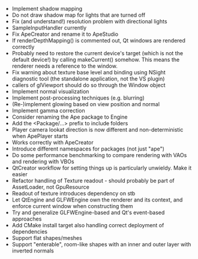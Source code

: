  - Implement shadow mapping
  - Do not draw shadow map for lights that are turned off
  - Fix (and understand!) resolution problem with directional lights
  - SampleInputHandler currently
  - Fix ApeCreator and rename it to ApeStudio
   - If renderDepthMapping() is commented out, Qt windows are rendered correctly
   - Probably need to restore the current device's target (which is not the default device!) by
     calling makeCurrent() somehow. This means the renderer needs a reference to the window.
  - Fix warning about texture base level and binding using NSight diagnostic tool (the standalone
    application, not the VS plugin)
 - callers of glViewport should do so through the Window object
 - Implement normal visualization
 - Implement post-processing techniques (e.g. blurring)
 - (Re-)implement glowing based on view position and normal
 - Implement gamma correction
 - Consider renaming the Ape package to Engine
 - Add the <Package/...> prefix to include folders
 - Player camera lookat direction is now different and non-deterministic when ApePlayer starts
  - Works correctly with ApeCreator
 - Introduce different namespaces for packages (not just "ape")
 - Do some performance benchmarking to compare rendering with VAOs and rendering with VBOs
 - QtCreator workflow for setting things up is particularly unwieldy. Make it easier
 - Refactor handling of Texture readout - should probably be part of AssetLoader, not GpuResource
  - Readout of texture introduces dependency on stb
 - Let QtEngine and GLFWEngine own the renderer and its context, and enforce current window when
   constructing them
 - Try and generalize GLFWEngine-based and Qt's event-based approaches
 - Add CMake install target also handling correct deployment of dependencies
 - Support flat shapes/meshes
 - Support "enterable", room-like shapes with an inner and outer layer with inverted normals
